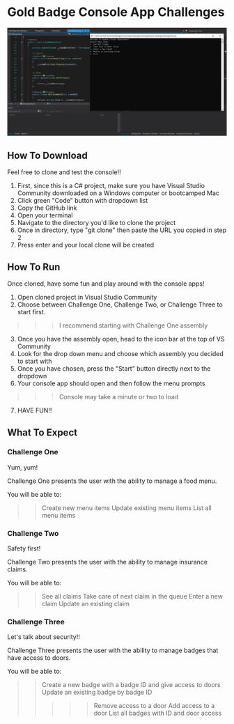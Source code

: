 # Gold Badge Console App Challenges

![](consoleAppChallenges.png)

## How To Download

Feel free to clone and test the console!!

1. First, since this is a C# project, make sure you have Visual Studio Community downloaded on a Windows computer or bootcamped Mac
2. Click green "Code" button with dropdown list
3. Copy the GitHub link
4. Open your terminal
5. Navigate to the directory you'd like to clone the project
6. Once in directory, type "git clone" then paste the URL you copied in step 2
7. Press enter and your local clone will be created

## How To Run

Once cloned, have some fun and play around with the console apps!

1. Open cloned project in Visual Studio Community
2. Choose between Challenge One, Challenge Two, or Challenge Three to start first. 
>>> I recommend starting with Challenge One assembly
3. Once you have the assembly open, head to the icon bar at the top of VS Community
4. Look for the drop down menu and choose which assembly you decided to start with
5. Once you have chosen, press the "Start" button directly next to the dropdown
6. Your console app should open and then follow the menu prompts
>>> Console may take a minute or two to load
7. HAVE FUN!!

## What To Expect

### Challenge One

Yum, yum!

Challenge One presents the user with the ability to manage a food menu.

You will be able to: 
>> Create new menu items
>> Update existing menu items
>> List all menu items

### Challenge Two

Safety first!

Challenge Two presents the user with the ability to manage insurance claims.

You will be able to: 
>> See all claims
>> Take care of next claim in the queue
>> Enter a new claim
>> Update an existing claim

### Challenge Three

Let's talk about security!!

Challenge Three presents the user with the ability to manage badges that have access to doors.

You will be able to:
>> Create a new badge with a badge ID and give access to doors
>> Update an existing badge by badge ID
>>>>> Remove access to a door 
>>>>> Add access to a door
>> List all badges with ID and door access
